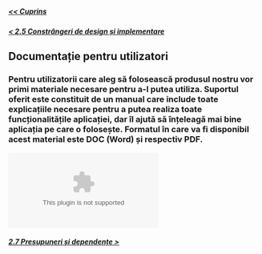 ##### [<< Cuprins](../Cuprins.md)
##### [< 2.5 Constrângeri de design și implementare](2.5%20Constrângeri%20de%20design%20și%20implementare.md)
## Documentație pentru utilizatori
### Pentru utilizatorii care aleg să folosească produsul nostru vor primi materiale necesare pentru a-l putea utiliza. Suportul oferit este constituit de un manual care include toate explicațiile necesare pentru a putea realiza toate funcționalitățile aplicației, dar îl ajută să înțeleagă mai bine aplicația pe care o folosește. Formatul în care va fi disponibil acest material este DOC (Word) și respectiv PDF. 
![Meniu de utilizare pentru aplicație](../7%20Imagini/Manual_Autentificare_Biblioteca.docx)
##### [2.7 Presupuneri și dependențe >](2.7%20Presupuneri%20și%20dependențe.md)
